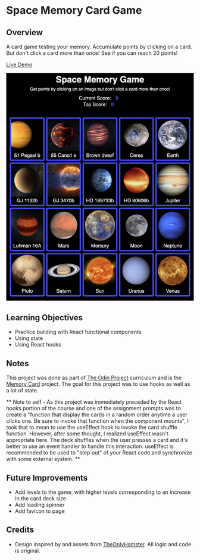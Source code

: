 # Space Memory Card Game

## Overview

A card game testing your memory. Accumulate points by clicking on a card. But don't click a card more than once! See if you can reach 20 points!

[Live Demo]()

<img src="./src/assets/app-screenshot.png" height="30%">

## Learning Objectives

- Practice building with React functional components
- Using state
- Using React hooks

## Notes

This project was done as part of [The Odin Project](https://www.theodinproject.com/paths) curriculum and is the [Memory Card](https://www.theodinproject.com/lessons/node-path-javascript-memory-card) project. The goal for this project was to use hooks as well as a lot of state.

** Note to self - As this project was immediately preceded by the React hooks portion of the course and one of the assignment prompts was to create a "function that display the cards in a random order anytime a user clicks one. Be sure to invoke that function when the component mounts", I took that to mean to use the useEffect hook to invoke the card shuffle function. However, after some thought, I realized useEffect wasn't appropriate here. The deck shuffles when the user presses a card and it's better to use an event handler to handle this interaction. useEffect is recommended to be used to "step out" of your React code and synchronize with some external system. **

## Future Improvements

- Add levels to the game, with higher levels corresponding to an increase in the card deck size
- Add loading spinner
- Add favicon to page

## Credits

- Design inspired by and assets from [TheOnlyHamster](https://github.com/Theonlyhamstertoh/planet-cards). All logic and code is original.
